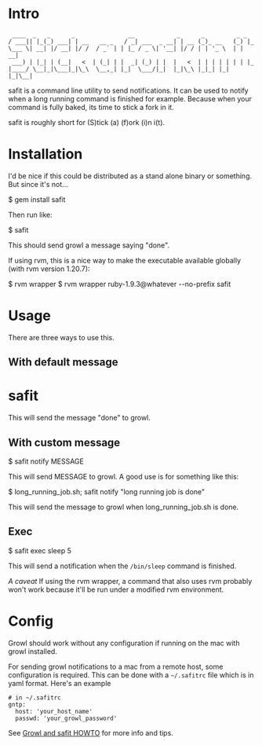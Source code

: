 # Intro
     ____  _   _      _               __            _      _         _ _
    / ___|| |_(_) ___| | __   __ _   / _| ___  _ __| | __ (_)_ __   (_) |_
    \___ \| __| |/ __| |/ /  / _` | | |_ / _ \| '__| |/ / | | '_ \  | | __|
     ___) | |_| | (__|   <  | (_| | |  _| (_) | |  |   <  | | | | | | | |_
    |____/ \__|_|\___|_|\_\  \__,_| |_|  \___/|_|  |_|\_\ |_|_| |_| |_|\__|


safit is a command line utility to send notifications. It can be used to
notify when a long running command is finished for example. Because when
your command is fully baked, its time to stick a fork in it.

safit is roughly short for (S)tick (a) (f)ork (i)n i(t).

# Installation

I'd be nice if this could be distributed as a stand alone binary or
something. But since it's not...

   $ gem install safit

Then run like:

   $ safit

This should send growl a message saying "done".

If using rvm, this is a nice way to make the executable available
globally (with rvm version 1.20.7):

  $ rvm wrapper
  $ rvm wrapper ruby-1.9.3@whatever --no-prefix safit

# Usage

There are three ways to use this.

## With default message

  # safit

This will send the message "done" to growl.

## With custom message

  $ safit notify MESSAGE

This will send MESSAGE to growl. A good use is for something like this:

  $ long_running_job.sh; safit notify "long running job is done"

This will send the message to growl when long_running_job.sh is done.

## Exec

  $ safit exec sleep 5

This will send a notification when the `/bin/sleep` command is
finished.

*A caveat* If using the rvm wrapper, a command that also uses rvm
probably won't work because it'll be run under a modified rvm
environment.

# Config

Growl should work without any configuration if running on the mac with
growl installed.

For sending growl notifications to a mac from a remote host, some
configuration is required. This can be done with a `~/.safitrc` file which is
in yaml format. Here's an example

    # in ~/.safitrc
    gntp:
      host: 'your_host_name'
      passwd: 'your_growl_password'

See [Growl and safit HOWTO](https://github.com/ajh/safit/wiki/Growl-and-safit-HOWTO) for more info and tips.

